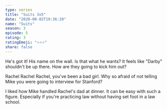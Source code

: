 ```yaml
--- 
type: series 
title: "Suits 3x5" 
date: "2020-08-02T19:36:20" 
name: "Suits" 
season: 3 
episode: 5 
rating: 3 
ratingEmoji: "⭐️⭐️⭐️" 
share: false 
---
```


He's got it! His name on the wall. Is that what he wants? It feels like "Darby" shouldn't be up there. How are they going to kick him out?

Rachel Rachel Rachel, you've been a bad girl. Why so afraid of not telling Mike you were going to interview for Stanford? 

I liked how Mike handled Rachel's dad at dinner. It can be easy with such a figure. Especially if you're practicing law without having set foot in a law school.
